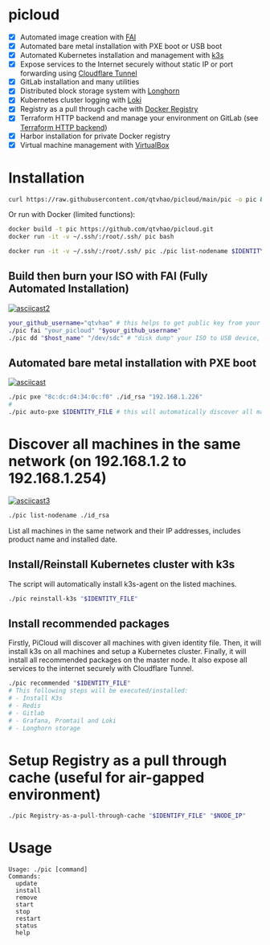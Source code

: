# picloud
- [x] Automated image creation with [FAI](https://fai-project.org/)
- [x] Automated bare metal installation with PXE boot or USB boot
- [x] Automated Kubernetes installation and management with [k3s](https://k3s.io/)
- [x] Expose services to the Internet securely without static IP or port forwarding using [Cloudflare Tunnel](https://www.cloudflare.com/products/tunnel/)
- [x] GitLab installation and many utilities
- [x] Distributed block storage system with [Longhorn](https://longhorn.io/)
- [x] Kubernetes cluster logging with [Loki](https://grafana.com/oss/loki/)
- [x] Registry as a pull through cache with [Docker Registry](https://docs.docker.com/registry/)
- [x] Terraform HTTP backend and manage your environment on GitLab (see [Terraform HTTP backend](https://docs.gitlab.com/ee/user/infrastructure/iac/terraform_state.html))
- [x] Harbor installation for private Docker registry
- [x] Virtual machine management with [VirtualBox](https://www.virtualbox.org/)

# Installation
```bash
curl https://raw.githubusercontent.com/qtvhao/picloud/main/pic -o pic && chmod +x pic
```
Or run with Docker (limited functions):
```bash
docker build -t pic https://github.com/qtvhao/picloud.git
docker run -it -v ~/.ssh/:/root/.ssh/ pic bash
```

```bash
docker run -it -v ~/.ssh/:/root/.ssh/ pic ./pic list-nodename $IDENTITY_FILE
```

## Build then burn your ISO with FAI (Fully Automated Installation)


[![asciicast2](https://asciinema.org/a/616150.svg)](https://asciinema.org/a/616150)


```bash
your_github_username="qtvhao" # this helps to get public key from your Github account, you can ssh to created machine without password
./pic fai "your_picloud" "$your_github_username"
./pic dd "$host_name" "/dev/sdc" # "disk dump" your ISO to USB device, or use PXE boot to install your machine (see below)
```

## Automated bare metal installation with PXE boot

[![asciicast](https://asciinema.org/a/616107.svg)](https://asciinema.org/a/616107)

```bash
./pic pxe "8c:dc:d4:34:0c:f0" ./id_rsa "192.168.1.226"
# 
./pic auto-pxe $IDENTITY_FILE # this will automatically discover all machines in the same network and install them with created ISO above
```

# Discover all machines in the same network (on 192.168.1.2 to 192.168.1.254)

[![asciicast3](https://asciinema.org/a/616150.svg)](https://asciinema.org/a/616150)

```bash
./pic list-nodename ./id_rsa
```

List all machines in the same network and their IP addresses, includes product name and installed date.

## Install/Reinstall Kubernetes cluster with k3s

The script will automatically install k3s-agent on the listed machines.

```bash
./pic reinstall-k3s "$IDENTITY_FILE"
```


## Install recommended packages

Firstly, PiCloud will discover all machines with given identity file.
Then, it will install k3s on all machines and setup a Kubernetes cluster.
Finally, it will install all recommended packages on the master node.
It also expose all services to the internet securely with Cloudflare Tunnel.

```bash
./pic recommended "$IDENTITY_FILE"
# This following steps will be executed/installed:
# - Install K3s
# - Redis
# - Gitlab
# - Grafana, Promtail and Loki
# - Longhorn storage
```

# Setup Registry as a pull through cache (useful for air-gapped environment)

```bash
./pic Registry-as-a-pull-through-cache "$IDENTIFY_FILE" "$NODE_IP"
```

# Usage
```text
Usage: ./pic [command]
Commands:
  update
  install
  remove
  start
  stop
  restart
  status
  help
```
